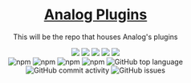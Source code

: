 <p align="center">
  <a href="#">
    <h1 align="center">Analog Plugins</h1>
  </a>
</p>

<div align="center">
  
  This will be the repo that houses Analog's plugins
  <br />
</div>
<div align="center">
  <img src="https://img.shields.io/badge/TypeScript-007ACC?style=for-the-badge&logo=typescript&logoColor=white">
  <img src="https://img.shields.io/badge/Prisma-3982CE?style=for-the-badge&logo=Prisma&logoColor=white">
  <img src="https://img.shields.io/badge/next.js-000000?style=for-the-badge&logo=nextdotjs&logoColor=white">
  <img src="https://img.shields.io/badge/Tailwind_CSS-38B2AC?style=for-the-badge&logo=tailwind-css&logoColor=white">
  <img src="https://img.shields.io/badge/Turbo-Repo-blueviolet.svg?style=for-the-badge&logo=turborepo&labelColor=000000&logoWidth=20&logoColor=white">
</div>

<div align="center">
  <img alt="npm" src="https://img.shields.io/npm/v/discord.js?label=D.JS&style=flat-square">
  <img alt="npm" src="https://img.shields.io/npm/v/next?label=next&style=flat-square">
  <img alt="npm" src="https://img.shields.io/npm/v/next-auth?label=next-auth&style=flat-square">
  <img alt="npm" src="https://img.shields.io/npm/v/turbo?label=Turbo&style=flat-square">
  <img alt="GitHub top language" src="https://img.shields.io/github/languages/top/analog-org/analog?style=flat-square">
  <img alt="GitHub commit activity" src="https://img.shields.io/github/commit-activity/w/analog-org/analog?style=flat-square">
  <img alt="GitHub issues" src="https://img.shields.io/github/issues/analog-org/analog?style=flat-square">
</div>

